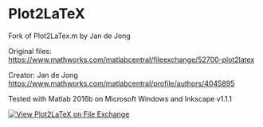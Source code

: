 # Plot2LaTeX
Fork of Plot2LaTex.m by Jan de Jong 

Original files: https://www.mathworks.com/matlabcentral/fileexchange/52700-plot2latex

Creator: Jan de Jong https://www.mathworks.com/matlabcentral/profile/authors/4045895

Tested with Matlab 2016b
on Microsoft Windows
and Inkscape v1.1.1

[![View Plot2LaTeX on File Exchange](https://www.mathworks.com/matlabcentral/images/matlab-file-exchange.svg)](https://de.mathworks.com/matlabcentral/fileexchange/108554-plot2latex)
